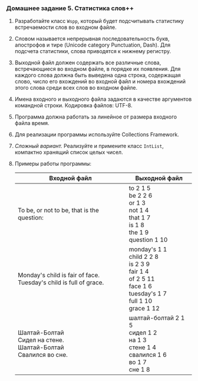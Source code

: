### Домашнее задание 5\. Статистика слов++

1.  Разработайте класс `Wspp`, который будет подсчитывать статистику встречаемости слов во входном файле.
2.  Словом называется непрерывная последовательность букв, апострофов и тире (Unicode category Punctuation, Dash). Для подсчета статистики, слова приводятся к нижнему регистру.
3.  Выходной файл должен содержать все различные слова, встречающиеся во входном файле, в порядке их появления. Для каждого слова должна быть выведена одна строка, содержащая слово, число его вхождений во входной файл и номера вхождений этого слова среди всех слов во входном файле.
4.  Имена входного и выходного файла задаются в качестве аргументов командной строки. Кодировка файлов: UTF-8.
5.  Программа должна работать за линейное от размера входного файла время.
6.  Для реализации программы используйте Collections Framework.
7.  _Сложный вариант._ Реализуйте и примените класс `IntList`, компактно хранящий список целых чисел.
8.  Примеры работы программы:

    | Входной файл                                                                      | Выходной файл                                                                                                                                            |
    |-----------------------------------------------------------------------------------|----------------------------------------------------------------------------------------------------------------------------------------------------------|
    | To be, or not to be, that is the question:                                        | to 2 1 5<br>    be 2 2 6<br>    or 1 3<br>    not 1 4<br>    that 1 7<br>    is 1 8<br>    the 1 9<br>    question 1 10                                  |
    | Monday's child is fair of face.<br>    Tuesday's child is full of grace.          | monday's 1 1<br>    child 2 2 8<br>    is 2 3 9<br>    fair 1 4<br>    of 2 5 11<br>    face 1 6<br>    tuesday's 1 7<br>    full 1 10<br>    grace 1 12 |
    | Шалтай-Болтай<br>    Сидел на стене.<br>    Шалтай-Болтай<br>    Свалился во сне. | шалтай-болтай 2 1 5<br>    сидел 1 2<br>    на 1 3<br>    стене 1 4<br>    свалился 1 6<br>    во 1 7<br>    сне 1 8                                     |
